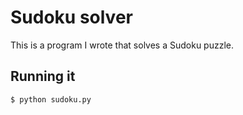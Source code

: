 # Sudoku solver
This is a program I wrote that solves a Sudoku puzzle.

## Running it
```bash
$ python sudoku.py
```